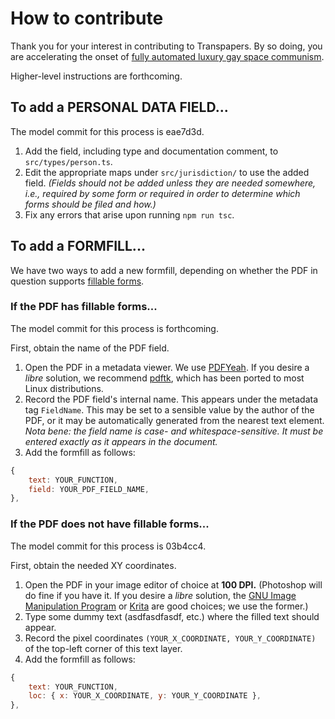 # How to contribute

Thank you for your interest in contributing to Transpapers. By so doing, you
are accelerating the onset of [fully automated luxury gay space
communism](https://en.wiktionary.org/wiki/Fully_Automated_Luxury_Gay_Space_Communism).

Higher-level instructions are forthcoming.

## To add a PERSONAL DATA FIELD...

The model commit for this process is eae7d3d.

1. Add the field, including type and documentation comment, to
   `src/types/person.ts`.
2. Edit the appropriate maps under `src/jurisdiction/` to use the added field.
   *(Fields should not be added unless they are needed somewhere, i.e.,
   required by some form or required in order to determine which forms should
   be filed and how.)*
3. Fix any errors that arise upon running `npm run tsc`.

## To add a FORMFILL...

We have two ways to add a new formfill, depending on whether the PDF in
question supports [fillable forms](https://en.wikipedia.org/wiki/Acroforms#Forms).

### If the PDF has fillable forms...

The model commit for this process is forthcoming.

First, obtain the name of the PDF field.
1. Open the PDF in a metadata viewer. We use
   [PDFYeah](https://www.pdfyeah.com/view-pdf-metadata/). If you desire a
   *libre* solution, we recommend
   [pdftk](https://www.pdflabs.com/tools/pdftk-the-pdf-toolkit/), which has
   been ported to most Linux distributions.
2. Record the PDF field's internal name. This appears under the metadata tag
   `FieldName`. This may be set to a sensible value by the author of the PDF,
   or it may be automatically generated from the nearest text element. *Nota
   bene: the field name is case- and whitespace-sensitive. It must be entered
   exactly as it appears in the document.*
3. Add the formfill as follows:
```javascript
{
    text: YOUR_FUNCTION,
    field: YOUR_PDF_FIELD_NAME,
},
```
### If the PDF does not have fillable forms...

The model commit for this process is 03b4cc4.

First, obtain the needed XY coordinates.
1. Open the PDF in your image editor of choice at **100 DPI.** (Photoshop will
   do fine if you have it. If you desire a *libre* solution, the [GNU Image
   Manipulation Program](https://gimp.org) or [Krita](https://krita.org) are
   good choices; we use the former.)
2. Type some dummy text (asdfasdfasdf, etc.) where the filled text should
   appear.
3. Record the pixel coordinates `(YOUR_X_COORDINATE, YOUR_Y_COORDINATE)` of the
   top-left corner of this text layer.
4. Add the formfill as follows:
```javascript
{
    text: YOUR_FUNCTION,
    loc: { x: YOUR_X_COORDINATE, y: YOUR_Y_COORDINATE },
},
```
